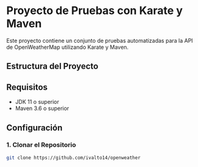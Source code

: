 # Proyecto de Pruebas con Karate y Maven

Este proyecto contiene un conjunto de pruebas automatizadas para la API de OpenWeatherMap utilizando Karate y Maven.

## Estructura del Proyecto


## Requisitos

- JDK 11 o superior
- Maven 3.6 o superior

## Configuración

### 1. Clonar el Repositorio

```bash
git clone https://github.com/ivalto14/openweather
